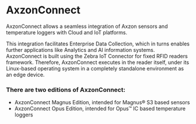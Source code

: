 # AxzonConnect

AxzonConnect allows a seamless integration of Axzon sensors and temperature loggers with Cloud and IoT platforms. 

This integration facilitates Enterprise Data Collection, which in turns enables further applications like Analytics and AI information systems. AxzonConnect is built using the Zebra IoT Connector for fixed RFID readers framework. Therefore, AxzonConnect executes in the reader itself, under its Linux-based operating system in a completely standalone environment as an edge device.

### There are two editions of AxzonConnect:
- AxzonConnect Magnus Edition, intended for Magnus® S3 based sensors
- AxzonConnect Opus Edition, intended for Opus™ IC based temperature loggers
